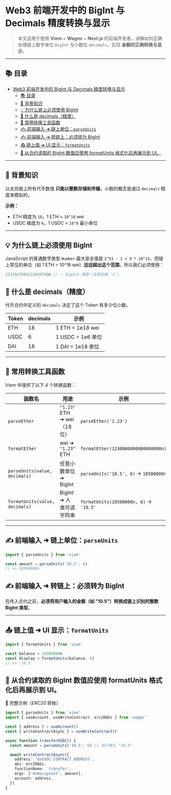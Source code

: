 # Web3 前端开发中的 BigInt 与 Decimals 精度转换与显示

> 本文适用于使用 **Viem** + **Wagmi** + **Next.js** 的前端开发者，讲解如何正确处理链上数字单位 `BigInt` 与小数位 `decimals`，实现 **金额的正确转换与显示**。

---

## 📚 目录

- [Web3 前端开发中的 BigInt 与 Decimals 精度转换与显示](#web3-前端开发中的-bigint-与-decimals-精度转换与显示)
  - [📚 目录](#-目录)
  - [🧠 背景知识](#-背景知识)
  - [💡 为什么链上必须使用 BigInt](#-为什么链上必须使用-bigint)
  - [🔢 什么是 decimals（精度）](#-什么是-decimals精度)
  - [🧰 常用转换工具函数](#-常用转换工具函数)
  - [✍️ 前端输入 ➜ 链上单位：`parseUnits`](#️-前端输入--链上单位parseunits)
  - [✍️ 前端输入 ➜ 转链上：必须转为 BigInt](#️-前端输入--转链上必须转为-bigint)
  - [📤 链上值 ➜ UI 显示：`formatUnits`](#-链上值--ui-显示formatunits)
  - [📌 从合约读取的 BigInt 数值应使用 formatUnits 格式化后再展示到 UI。](#-从合约读取的-bigint-数值应使用-formatunits-格式化后再展示到-ui)

---

## 🧠 背景知识

以太坊链上所有代币数值 **只能以整数存储和传输**，小数的概念是通过 `decimals` 精度来模拟的。

**示例：**
- ETH 精度为 `18`，1 ETH = `10^18` wei
- USDC 精度为 `6`，1 USDC = `10^6` 最小单位

---

## 💡 为什么链上必须使用 BigInt

JavaScript 的普通数字类型 `Number` 最大安全值是 `2^53 - 1 ≈ 9 * 10^15`，但链上常见的单位（如 1 ETH = 10^18 wei）**远远超出这个范围**，所以我们必须使用：

```ts
1234567890123456789n // ✅ BigInt 类型（注意后缀 `n`）
```
## 🔢 什么是 decimals（精度）

代币合约中定义的 `decimals` 决定了这个 Token 有多少位小数。

| Token | decimals | 示例 |
|-------|----------|------|
| ETH   | 18       | 1 ETH = 1e18 wei |
| USDC  | 6        | 1 USDC = 1e6 单位 |
| DAI   | 18       | 1 DAI = 1e18 单位 |

---

## 🧰 常用转换工具函数

Viem 中提供了以下 4 个转换函数：

| 函数名                 | 用途                        | 示例 |
|------------------------|-----------------------------|------|
| `parseEther`           | `"1.23"` ETH ➜ wei（18位） | `parseEther('1.23')` |
| `formatEther`          | wei ➜ `"1.23"` ETH         | `formatEther(1230000000000000000n)` |
| `parseUnits(value, decimals)` | 任意小数单位 ➜ BigInt     | `parseUnits('10.5', 6)` → `10500000n` |
| `formatUnits(value, decimals)` | BigInt ➜ 人类可读字符串 | `formatUnits(10500000n, 6)` → `'10.5'` |

---

## ✍️ 前端输入 ➜ 链上单位：`parseUnits`

```ts
import { parseUnits } from 'viem'

const amount = parseUnits('10.5', 6)
// => 10500000n
```
## ✍️ 前端输入 ➜ 转链上：必须转为 BigInt

在传入合约之前，**必须将用户输入的金额（如 "10.5"）转换成链上识别的整数 BigInt 类型**。

---

## 📤 链上值 ➜ UI 显示：`formatUnits`

```ts
import { formatUnits } from 'viem'

const balance = 10500000n
const display = formatUnits(balance, 6)
// => '10.5'
```

## 📌 从合约读取的 BigInt 数值应使用 formatUnits 格式化后再展示到 UI。

🔁 完整示例（ERC20 转账）
```ts
import { parseUnits } from 'viem'
import { useAccount, useWriteContract, erc20Abi } from 'wagmi'

const { address } = useAccount()
const { writeContractAsync } = useWriteContract()

async function transferUSDC() {
  const amount = parseUnits('10.5', 6) // 用户输入 "10.5"

  await writeContractAsync({
    address: '0xUSDC_CONTRACT_ADDRESS',
    abi: erc20Abi,
    functionName: 'transfer',
    args: ['0xRecipient', amount],
    account: address,
  })
}
```
